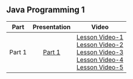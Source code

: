 ##  Java Programming 1




| Part     |  Presentation                    | Video |
| :---------: |:---------------------------:|:-----------------------:
| Part 1 |  [Part 1](https://docs.google.com/presentation/d/133Qk4NzZPwNa9jwXIdJbxEMS9n3UEtrg/edit?usp=sharing&ouid=100865500745333583762&rtpof=true&sd=true) | [Lesson Video-1](https://youtu.be/L-nB1QrO0Kc)<br>[Lesson Video-2](https://youtu.be/iRh-4G6h_4Q)<br>[Lesson Video-3](https://youtu.be/VUfVazeyUp0)<br>[Lesson Video-4](https://youtu.be/Y93vZepGFO4)<br>[Lesson Video-5](https://youtu.be/vll_LxkN-KI)


